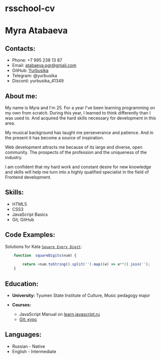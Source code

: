 # rsschool-cv

# Myra Atabaeva

## Contacts:

- Phone: +7 995 238 13 87
- Email: atabaeva.pgr@gmail.com
- GitHub: [Yurbusika](https://github.com/Yurbusika)
- Telegram: @yurbusika
- Discord: yurbusika_41349

## About me:

My name is Myra and I'm 25. For a year I've been learning programming on my own from scratch. During this year, I learned to think differently than I was used to. And acquired the hard skills necessary for development in this area.

My musical background has taught me perseverance and patience. And in the present it has become a source of inspiration.

Web development attracts me because of its large and diverse, open community. The prospects of the profession and the uniqueness of the industry.

I am confident that my hard work and constant desire for new knowledge and skills will help me turn into a highly qualified specialist in the field of Frontend development.

## Skills:

- HTML5
- CSS3
- JavaScript Basics
- Git, GitHub

## Code Examples:

Solutions for Kata [`Square Every Digit`](https://www.codewars.com/kata/546e2562b03326a88e000020):

```javascript
    function  squareDigits(num) {

        return +num.toString().split('').map((e) => e**2).join('');
    }
```

## Education:

- **University:** Tyumen State Institute of Culture, Music pedagogy major

- **Courses:** 
    * JavaScript Manual on [learn.javascript.ru](https://learn.javascript.ru/)
    * [Git: курс](https://www.youtube.com/playlist?list=PLDyvV36pndZFHXjXuwA_NywNrVQO0aQqb)

## Languages:

+ Russian - Native
+ English - Intermediate
